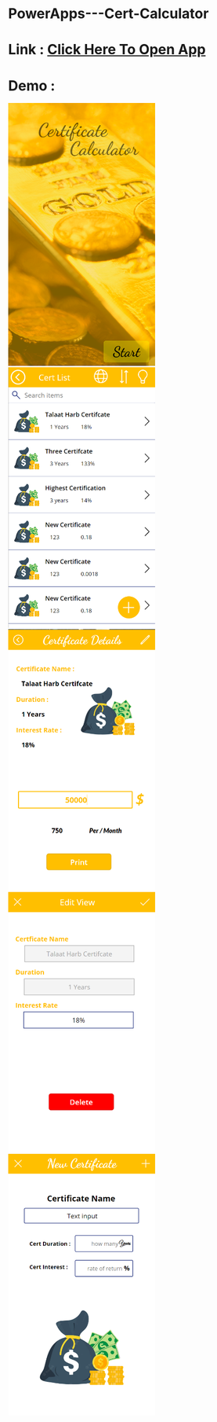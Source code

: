 # PowerApps---Cert-Calculator

# Link : <a href="https://apps.powerapps.com/play/e/default-6bf95165-4113-4188-9b7b-cb6c0c198a5b/a/776fffb2-0929-40b6-8339-9d5aaefbc9ca?tenantId=6bf95165-4113-4188-9b7b-cb6c0c198a5b&source=portal">Click Here To Open App</a>
 
# Demo : 
 <img src="pic1.PNG" width="300px">
 <img src="pic2.PNG" width="300px">
 <img src="pic3.PNG" width="300px">
 <img src="pic4.PNG" width="300px">
 <img src="pic5.PNG" width="300px">

